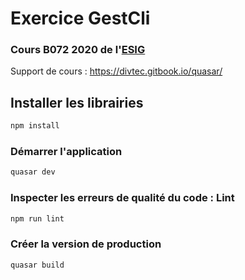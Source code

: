 # Exercice GestCli

### Cours B072 2020 de l'[ESIG](http://www.esig-jura.ch/fr-esig/L-ecole/Qui-sommes-nous/Ecole-Superieure-d-Informatique-de-Gestion.html)

Support de cours : https://divtec.gitbook.io/quasar/


## Installer les librairies
```bash
npm install
```

### Démarrer l'application
```bash
quasar dev
```

### Inspecter les erreurs de qualité du code : Lint
```bash
npm run lint
```

### Créer la version de production
```bash
quasar build
```
